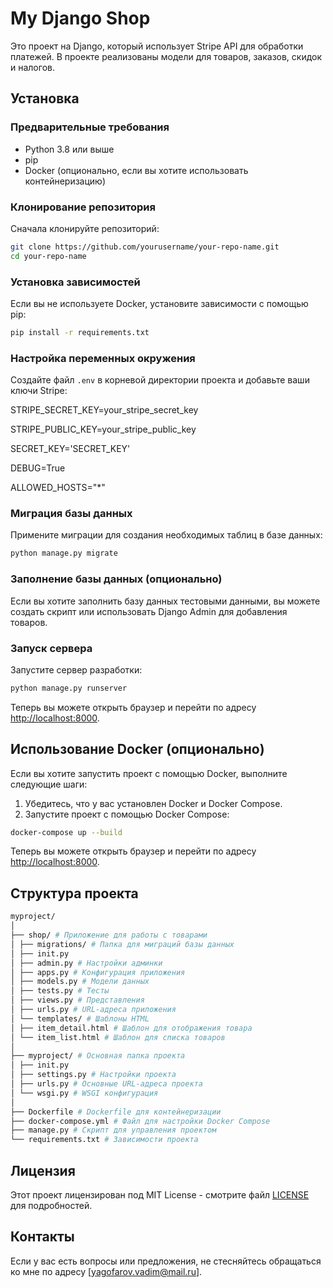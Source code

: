# My Django Shop

Это проект на Django, который использует Stripe API для обработки платежей. В проекте реализованы модели для товаров, заказов, скидок и налогов.

## Установка

### Предварительные требования

- Python 3.8 или выше
- pip
- Docker (опционально, если вы хотите использовать контейнеризацию)

### Клонирование репозитория

Сначала клонируйте репозиторий:

```bash
git clone https://github.com/yourusername/your-repo-name.git
cd your-repo-name
```

### Установка зависимостей

Если вы не используете Docker, установите зависимости с помощью pip:

```bash
pip install -r requirements.txt
```

### Настройка переменных окружения

Создайте файл `.env` в корневой директории проекта и добавьте ваши ключи Stripe:

STRIPE_SECRET_KEY=your_stripe_secret_key

STRIPE_PUBLIC_KEY=your_stripe_public_key

SECRET_KEY='SECRET_KEY'

DEBUG=True

ALLOWED_HOSTS="*"

### Миграция базы данных

Примените миграции для создания необходимых таблиц в базе данных:

```bash
python manage.py migrate
```



### Заполнение базы данных (опционально)

Если вы хотите заполнить базу данных тестовыми данными, вы можете создать скрипт или использовать Django Admin для добавления товаров.

### Запуск сервера

Запустите сервер разработки:

```bash
python manage.py runserver
```

Теперь вы можете открыть браузер и перейти по адресу [http://localhost:8000](http://localhost:8000).

## Использование Docker (опционально)

Если вы хотите запустить проект с помощью Docker, выполните следующие шаги:

1. Убедитесь, что у вас установлен Docker и Docker Compose.
2. Запустите проект с помощью Docker Compose:
```bash
docker-compose up --build
```


Теперь вы можете открыть браузер и перейти по адресу [http://localhost:8000](http://localhost:8000).

## Структура проекта
```bash
myproject/
│
├── shop/ # Приложение для работы с товарами
│ ├── migrations/ # Папка для миграций базы данных
│ ├── init.py
│ ├── admin.py # Настройки админки
│ ├── apps.py # Конфигурация приложения
│ ├── models.py # Модели данных
│ ├── tests.py # Тесты
│ ├── views.py # Представления
│ ├── urls.py # URL-адреса приложения
│ └── templates/ # Шаблоны HTML
│ ├── item_detail.html # Шаблон для отображения товара
│ └── item_list.html # Шаблон для списка товаров
│
├── myproject/ # Основная папка проекта
│ ├── init.py
│ ├── settings.py # Настройки проекта
│ ├── urls.py # Основные URL-адреса проекта
│ └── wsgi.py # WSGI конфигурация
│
├── Dockerfile # Dockerfile для контейнеризации
├── docker-compose.yml # Файл для настройки Docker Compose
├── manage.py # Скрипт для управления проектом
└── requirements.txt # Зависимости проекта
```


## Лицензия

Этот проект лицензирован под MIT License - смотрите файл [LICENSE](LICENSE) для подробностей.

## Контакты

Если у вас есть вопросы или предложения, не стесняйтесь обращаться ко мне по адресу [yagofarov.vadim@mail.ru].


